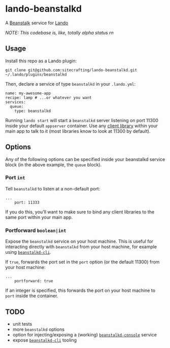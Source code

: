 # lando-beanstalkd

A [Beanstalk](https://kr.github.io/beanstalkd/) service for [Lando](https://docs.devwithlando.io)

*NOTE: This codebase is, like, totally alpha status rn*

## Usage

Install this repo as a Lando plugin:

```
git clone git@github.com:sitecrafting/lando-beanstalkd.git ~/.lando/plugins/beanstalkd
```

Then, declare a service of type `beanstalkd` in your `.lando.yml`:

```
name: my-awesome-app
recipe: lamp # ...or whatever you want
services:
  queue:
    type: beanstalkd
```

Running `lando start` will start a `beanstalkd` server listening on port 11300 inside your default `appserver` container. Use any [client library](https://github.com/kr/beanstalkd/wiki/client-libraries) within your main app to talk to it (most libraries know to look at 11300 by default).

## Options

Any of the following options can be specified inside your beanstalkd service block (in the above example, the `queue` block).

### Port `int`

Tell `beanstalkd` to listen at a non-default port:

```
...
    port: 11333
```

If you do this, you'll want to make sure to bind any client libraries to the same port within your main app.

### Portforward `boolean|int`

Expose the `beanstalkd` service on your host machine. This is useful for interacting directly with `beanstalkd` from your host machine, for example using [`beanstalkd-cli`](https://github.com/schickling/beanstalkd-cli).

If `true`, forwards the port set in the `port` option (or the default 11300) from your host machine:

```
...
    portforward: true
```

If an integer is specified, this forwards the port on your host machine to `port` inside the container.

## TODO

* unit tests
* more `beanstalkd` options
* option for injecting/exposing a (working) [`beanstalkd-console`](https://github.com/ptrofimov/beanstalk_console) service
* expose  [`beanstalkd-cli`](https://github.com/schickling/beanstalkd-cli) tooling